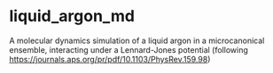 # liquid_argon_md
A molecular dynamics simulation of a liquid argon in a microcanonical ensemble, interacting under a Lennard-Jones potential
(following https://journals.aps.org/pr/pdf/10.1103/PhysRev.159.98)
